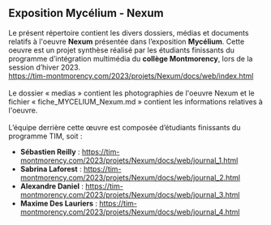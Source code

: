 ## Exposition Mycélium - Nexum ##


Le présent répertoire contient les divers dossiers, médias et documents relatifs à l'oeuvre **Nexum** présentée dans l’exposition **Mycélium**. Cette oeuvre est un projet synthèse réalisé par les étudiants finissants du programme d’intégration multimédia du **collège Montmorency**, lors de la session d’hiver 2023.
<br>
https://tim-montmorency.com/2023/projets/Nexum/docs/web/index.html
<br>
<br>
Le dossier « medias » contient les photographies de l'oeuvre Nexum et le fichier « fiche_MYCELIUM_Nexum.md » contient les informations relatives à l'oeuvre.
<br>
<br>
L’équipe derrière cette œuvre est composée d’étudiants finissants du programme TIM, soit : 

* **Sébastien Reilly** :
https://tim-montmorency.com/2023/projets/Nexum/docs/web/journal_1.html
* **Sabrina Laforest** :
https://tim-montmorency.com/2023/projets/Nexum/docs/web/journal_2.html
* **Alexandre Daniel** :
https://tim-montmorency.com/2023/projets/Nexum/docs/web/journal_3.html
* **Maxime Des Lauriers** :
https://tim-montmorency.com/2023/projets/Nexum/docs/web/journal_4.html
